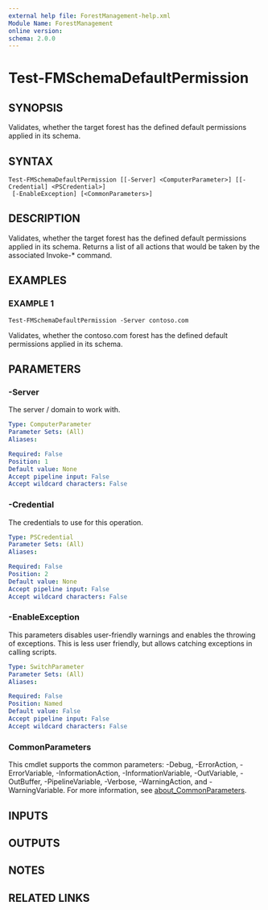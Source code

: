 ```yaml
---
external help file: ForestManagement-help.xml
Module Name: ForestManagement
online version:
schema: 2.0.0
---
```


# Test-FMSchemaDefaultPermission

## SYNOPSIS
Validates, whether the target forest has the defined default permissions applied in its schema.

## SYNTAX

```
Test-FMSchemaDefaultPermission [[-Server] <ComputerParameter>] [[-Credential] <PSCredential>]
 [-EnableException] [<CommonParameters>]
```

## DESCRIPTION
Validates, whether the target forest has the defined default permissions applied in its schema.
Returns a list of all actions that would be taken by the associated Invoke-* command.

## EXAMPLES

### EXAMPLE 1
```
Test-FMSchemaDefaultPermission -Server contoso.com
```

Validates, whether the contoso.com forest has the defined default permissions applied in its schema.

## PARAMETERS

### -Server
The server / domain to work with.

```yaml
Type: ComputerParameter
Parameter Sets: (All)
Aliases:

Required: False
Position: 1
Default value: None
Accept pipeline input: False
Accept wildcard characters: False
```

### -Credential
The credentials to use for this operation.

```yaml
Type: PSCredential
Parameter Sets: (All)
Aliases:

Required: False
Position: 2
Default value: None
Accept pipeline input: False
Accept wildcard characters: False
```

### -EnableException
This parameters disables user-friendly warnings and enables the throwing of exceptions.
This is less user friendly, but allows catching exceptions in calling scripts.

```yaml
Type: SwitchParameter
Parameter Sets: (All)
Aliases:

Required: False
Position: Named
Default value: False
Accept pipeline input: False
Accept wildcard characters: False
```

### CommonParameters
This cmdlet supports the common parameters: -Debug, -ErrorAction, -ErrorVariable, -InformationAction, -InformationVariable, -OutVariable, -OutBuffer, -PipelineVariable, -Verbose, -WarningAction, and -WarningVariable. For more information, see [about_CommonParameters](http://go.microsoft.com/fwlink/?LinkID=113216).

## INPUTS

## OUTPUTS

## NOTES

## RELATED LINKS
